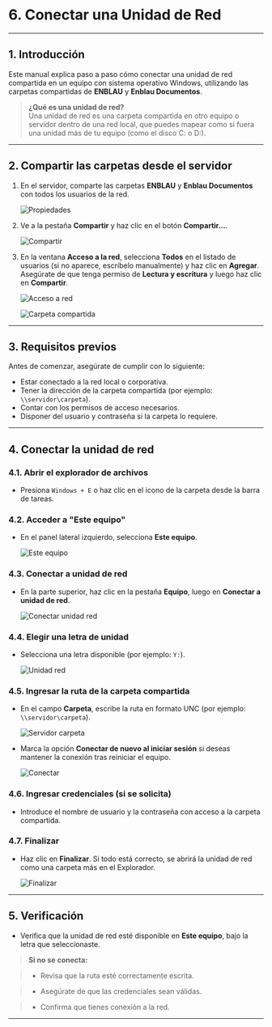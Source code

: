 # 6. Conectar una Unidad de Red

---

## 1. Introducción

Este manual explica paso a paso cómo conectar una unidad de red compartida en un equipo con sistema operativo Windows, utilizando las carpetas compartidas de **ENBLAU** y **Enblau Documentos**.

> **¿Qué es una unidad de red?**  
> Una unidad de red es una carpeta compartida en otro equipo o servidor dentro de una red local, que puedes mapear como si fuera una unidad más de tu equipo (como el disco C: o D:).

---

## 2. Compartir las carpetas desde el servidor

1. En el servidor, comparte las carpetas **ENBLAU** y **Enblau Documentos** con todos los usuarios de la red.

   ![Propiedades](Imagenes/UT_Unidad_red/propriedades.jpg)

2. Ve a la pestaña **Compartir** y haz clic en el botón **Compartir...**.

   ![Compartir](Imagenes/UT_Unidad_red/compartir.jpg)

3. En la ventana **Acceso a la red**, selecciona **Todos** en el listado de usuarios (si no aparece, escríbelo manualmente) y haz clic en **Agregar**.  
   Asegúrate de que tenga permiso de **Lectura y escritura** y luego haz clic en **Compartir**.

   ![Acceso a red](Imagenes/UT_Unidad_red/acceso_red.jpg)

   ![Carpeta compartida](Imagenes/UT_Unidad_red/carpeta_compartida.jpg)

---

## 3. Requisitos previos

Antes de comenzar, asegúrate de cumplir con lo siguiente:

- Estar conectado a la red local o corporativa.
- Tener la dirección de la carpeta compartida (por ejemplo: `\\servidor\carpeta`).
- Contar con los permisos de acceso necesarios.
- Disponer del usuario y contraseña si la carpeta lo requiere.

---

## 4. Conectar la unidad de red

### 4.1. Abrir el explorador de archivos

- Presiona `Windows + E` o haz clic en el icono de la carpeta desde la barra de tareas.

### 4.2. Acceder a "Este equipo"

- En el panel lateral izquierdo, selecciona **Este equipo**.

   ![Este equipo](Imagenes/UT_Unidad_red/este_equipo.jpg)

### 4.3. Conectar a unidad de red

- En la parte superior, haz clic en la pestaña **Equipo**, luego en **Conectar a unidad de red**.

   ![Conectar unidad red](Imagenes/UT_Unidad_red/conectar_unidad.jpg)

### 4.4. Elegir una letra de unidad

- Selecciona una letra disponible (por ejemplo: `Y:`).

   ![Unidad red](Imagenes/UT_Unidad_red/unidad.jpg)

### 4.5. Ingresar la ruta de la carpeta compartida

- En el campo **Carpeta**, escribe la ruta en formato UNC (por ejemplo: `\\servidor\carpeta`).

   ![Servidor carpeta](Imagenes/UT_Unidad_red/servidor_carpeta.jpg)

- Marca la opción **Conectar de nuevo al iniciar sesión** si deseas mantener la conexión tras reiniciar el equipo.

   ![Conectar](Imagenes/UT_Unidad_red/conectar.jpg)

### 4.6. Ingresar credenciales (si se solicita)

- Introduce el nombre de usuario y la contraseña con acceso a la carpeta compartida.

### 4.7. Finalizar

- Haz clic en **Finalizar**. Si todo está correcto, se abrirá la unidad de red como una carpeta más en el Explorador.

   ![Finalizar](Imagenes/UT_Unidad_red/finalizar.jpg)

---

## 5. Verificación

- Verifica que la unidad de red esté disponible en **Este equipo**, bajo la letra que seleccionaste.

> **Si no se conecta:**

> - Revisa que la ruta esté correctamente escrita.

> - Asegúrate de que las credenciales sean válidas.

> - Confirma que tienes conexión a la red.

---
